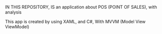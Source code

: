 IN THIS REPOSITORY, IS an application about POS (POINT OF SALES), with analysis 


This app is created by using XAML, and C#, With MVVM (Model View ViewModel)
